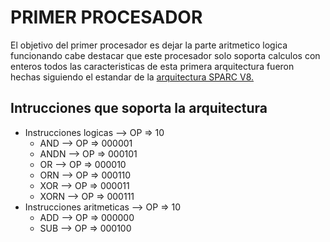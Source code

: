 # PRIMER PROCESADOR

El objetivo del primer procesador es dejar la parte aritmetico logica funcionando
cabe destacar que este procesador solo soporta  calculos con enteros   todos  las
caracteristicas de esta primera arquitectura fueron hechas siguiendo el  estandar
de la [arquitectura SPARC V8.](http://www.gaisler.com/doc/sparcv8.pdf)

## Intrucciones que soporta la arquitectura

* Instrucciones logicas     --> OP => 10
  * AND   --> OP => 000001
  * ANDN  --> OP => 000101
  * OR    --> OP => 000010
  * ORN   --> OP => 000110
  * XOR   --> OP => 000011
  * XORN  --> OP => 000111
* Instrucciones aritmeticas --> OP => 10
  * ADD   --> OP => 000000
  * SUB   --> OP => 000100
